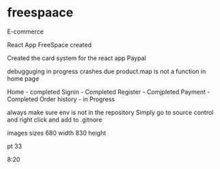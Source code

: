 # freespaace
E-commerce

React App FreeSpace created 



Created the card system for the react app 
Paypal 


debugguging in progress
crashes due product.map is not a function in home page

Home - completed
Signin - Completed
Register - Comjpleted
Payment - Completed
Order history - in Progress




always make sure env is not in the repository 
Simply go to source control and right click and add to .gitnore



images sizes 680 width   830 height

pt 33

8:20